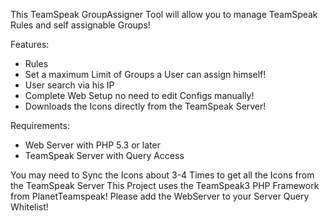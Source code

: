 This TeamSpeak GroupAssigner Tool will allow you to manage TeamSpeak Rules and self assignable Groups!

Features:
* Rules
* Set a maximum Limit of Groups a User can assign himself!
* User search via his IP
* Complete Web Setup no need to edit Configs manually!
* Downloads the Icons directly from the TeamSpeak Server!


Requirements:
* Web Server with PHP 5.3 or later
* TeamSpeak Server with Query Access
    

You may need to Sync the Icons about 3-4 Times to get all the Icons from the TeamSpeak Server
This Project uses the TeamSpeak3 PHP Framework from PlanetTeamspeak!
Please add the WebServer to your Server Query Whitelist!

